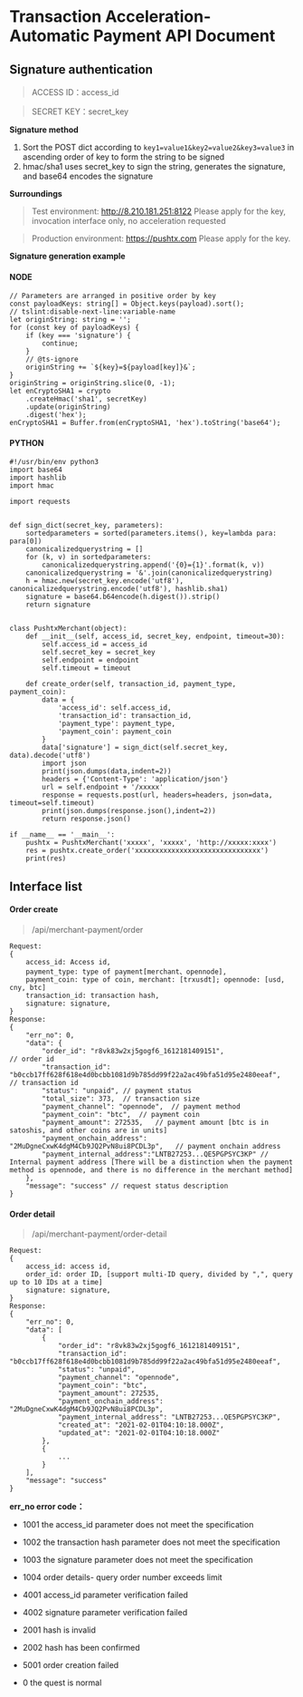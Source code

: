 # Transaction Acceleration- Automatic Payment API Document

## Signature authentication
>ACCESS ID：access_id

>SECRET KEY：secret_key

**Signature method**  
1. Sort the POST dict according to `key1=value1&key2=value2&key3=value3` in ascending order of key to form the string to be signed
2. hmac/sha1 uses secret_key to sign the string, generates the signature, and base64 encodes the signature

**Surroundings**  
>Test environment: http://8.210.181.251:8122 Please apply for the key, invocation interface only, no acceleration requested

>Production environment: https://pushtx.com Please apply for the key.

**Signature generation example**
#### NODE
```
// Parameters are arranged in positive order by key
const payloadKeys: string[] = Object.keys(payload).sort();
// tslint:disable-next-line:variable-name
let originString: string = '';
for (const key of payloadKeys) {
    if (key === 'signature') {
        continue;
    }
    // @ts-ignore
    originString += `${key}=${payload[key]}&`;
}
originString = originString.slice(0, -1);
let enCryptoSHA1 = crypto
    .createHmac('sha1', secretKey)
    .update(originString)
    .digest('hex');
enCryptoSHA1 = Buffer.from(enCryptoSHA1, 'hex').toString('base64');
```
#### PYTHON
```
#!/usr/bin/env python3
import base64
import hashlib
import hmac

import requests


def sign_dict(secret_key, parameters):
    sortedparameters = sorted(parameters.items(), key=lambda para: para[0])
    canonicalizedquerystring = []
    for (k, v) in sortedparameters:
        canonicalizedquerystring.append('{0}={1}'.format(k, v))
    canonicalizedquerystring = '&'.join(canonicalizedquerystring)
    h = hmac.new(secret_key.encode('utf8'), canonicalizedquerystring.encode('utf8'), hashlib.sha1)
    signature = base64.b64encode(h.digest()).strip()
    return signature


class PushtxMerchant(object):
    def __init__(self, access_id, secret_key, endpoint, timeout=30):
        self.access_id = access_id
        self.secret_key = secret_key
        self.endpoint = endpoint
        self.timeout = timeout

    def create_order(self, transaction_id, payment_type, payment_coin):
        data = {
            'access_id': self.access_id,
            'transaction_id': transaction_id,
            'payment_type': payment_type,
            'payment_coin': payment_coin
        }
        data['signature'] = sign_dict(self.secret_key, data).decode('utf8')
        import json
        print(json.dumps(data,indent=2))
        headers = {'Content-Type': 'application/json'}
        url = self.endpoint + '/xxxxx'
        response = requests.post(url, headers=headers, json=data, timeout=self.timeout)
        print(json.dumps(response.json(),indent=2))
        return response.json()

if __name__ == '__main__':
    pushtx = PushtxMerchant('xxxxx', 'xxxxx', 'http://xxxxx:xxxx')
    res = pushtx.create_order('xxxxxxxxxxxxxxxxxxxxxxxxxxxxxxx')
    print(res)
```

## Interface list
#### Order create
>/api/merchant-payment/order
```
Request:
{
    access_id: Access id,   
    payment_type: type of payment[merchant、opennode],
    payment_coin: type of coin, merchant: [trxusdt]; opennode: [usd, cny, btc]
    transaction_id: transaction hash, 
    signature: signature,  
}
Response:
{
    "err_no": 0,
    "data": {
        "order_id": "r8vk83w2xj5gogf6_1612181409151",                                           // order id
        "transaction_id": "b0ccb17ff628f618e4d0bcbb1081d9b785dd99f22a2ac49bfa51d95e2480eeaf",   // transaction id
        "status": "unpaid", // payment status
        "total_size": 373,  // transaction size
        "payment_channel": "opennode",  // payment method
        "payment_coin": "btc",  // payment coin
        "payment_amount": 272535,   // payment amount [btc is in satoshis, and other coins are in units]
        "payment_onchain_address": "2MuDgneCxwK4dgM4Cb9JQ2PvN8ui8PCDL3p",   // payment onchain address
        "payment_internal_address":"LNTB27253...QE5PGPSYC3KP" // Internal payment address [There will be a distinction when the payment method is opennode, and there is no difference in the merchant method]
    },
    "message": "success" // request status description
}
```
#### Order detail
>/api/merchant-payment/order-detail
```
Request:
{
    access_id: access id,   
    order_id: order ID, [support multi-ID query, divided by ",", query up to 10 IDs at a time]
    signature: signature,  
}
Response:
{
    "err_no": 0,
    "data": [
        {
            "order_id": "r8vk83w2xj5gogf6_1612181409151",
            "transaction_id": "b0ccb17ff628f618e4d0bcbb1081d9b785dd99f22a2ac49bfa51d95e2480eeaf",
            "status": "unpaid",
            "payment_channel": "opennode",
            "payment_coin": "btc",
            "payment_amount": 272535,
            "payment_onchain_address": "2MuDgneCxwK4dgM4Cb9JQ2PvN8ui8PCDL3p",
            "payment_internal_address": "LNTB27253...QE5PGPSYC3KP",
            "created_at": "2021-02-01T04:10:18.000Z",
            "updated_at": "2021-02-01T04:10:18.000Z"
        },
        {
            ...
        }
    ],
    "message": "success"
}
```

**err_no error code：**

* 1001 the access_id parameter does not meet the specification

* 1002 the transaction hash parameter does not meet the specification

* 1003 the signature parameter does not meet the specification

* 1004 order details- query order number exceeds limit

* 4001 access_id parameter verification failed

* 4002 signature parameter verification failed

* 2001 hash is invalid

* 2002 hash has been confirmed

* 5001 order creation failed

* 0 the quest is normal
